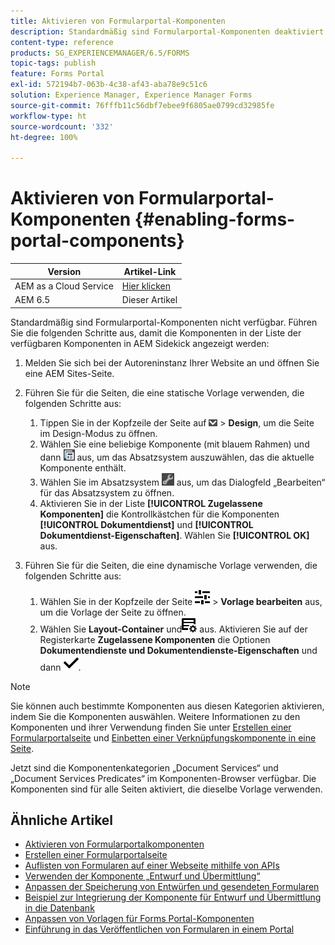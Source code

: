 ```yaml
---
title: Aktivieren von Formularportal-Komponenten
description: Standardmäßig sind Formularportal-Komponenten deaktiviert. Aktivieren Sie die Gruppen „Dokumentendienste“ und „Dokumentendienste-Prädikate“, um Formularportal-Komponenten zu aktivieren.
content-type: reference
products: SG_EXPERIENCEMANAGER/6.5/FORMS
topic-tags: publish
feature: Forms Portal
exl-id: 572194b7-063b-4c38-af43-aba78e9c51c6
solution: Experience Manager, Experience Manager Forms
source-git-commit: 76fffb11c56dbf7ebee9f6805ae0799cd32985fe
workflow-type: ht
source-wordcount: '332'
ht-degree: 100%

---
```


# Aktivieren von Formularportal-Komponenten {#enabling-forms-portal-components}

| Version | Artikel-Link |
| -------- | ---------------------------- |
| AEM as a Cloud Service | [Hier klicken](https://experienceleague.adobe.com/docs/experience-manager-cloud-service/content/forms/adaptive-forms-authoring/authoring-adaptive-forms-foundation-components/configure-forms-portal.html?lang=de) |
| AEM 6.5 | Dieser Artikel |

Standardmäßig sind Formularportal-Komponenten nicht verfügbar. Führen Sie die folgenden Schritte aus, damit die Komponenten in der Liste der verfügbaren Komponenten in AEM Sidekick angezeigt werden:

1. Melden Sie sich bei der Autoreninstanz Ihrer Website an und öffnen Sie eine AEM Sites-Seite.

1. Führen Sie für die Seiten, die eine statische Vorlage verwenden, die folgenden Schritte aus:

   1. Tippen Sie in der Kopfzeile der Seite auf ![canvas-drop-down](assets/canvas-drop-down.png) > **Design**, um die Seite im Design-Modus zu öffnen.
   1. Wählen Sie eine beliebige Komponente (mit blauem Rahmen) und dann ![field-level](assets/field-level.png) aus, um das Absatzsystem auszuwählen, das die aktuelle Komponente enthält.
   1. Wählen Sie im Absatzsystem ![settings_icon](assets/settings_icon.png) aus, um das Dialogfeld „Bearbeiten“ für das Absatzsystem zu öffnen.
   1. Aktivieren Sie in der Liste **[!UICONTROL Zugelassene Komponenten]** die Kontrollkästchen für die Komponenten **[!UICONTROL Dokumentdienst]** und **[!UICONTROL Dokumentdienst-Eigenschaften]**. Wählen Sie **[!UICONTROL OK]** aus.

1. Führen Sie für die Seiten, die eine dynamische Vorlage verwenden, die folgenden Schritte aus:

   1. Wählen Sie in der Kopfzeile der Seite ![Eigenschaften](assets/properties.png) > **Vorlage bearbeiten** aus, um die Vorlage der Seite zu öffnen.
   1. Wählen Sie **Layout-Container** und![FeedManagement](/help/forms/using/assets/feedmanagement.png) aus. Aktivieren Sie auf der Registerkarte **Zugelassene Komponenten** die Optionen **Dokumentendienste und Dokumentendienste-Eigenschaften** und dann ![aem_6_3_forms_save](assets/aem_6_3_forms_save.png).

>[!NOTE]
>
>Sie können auch bestimmte Komponenten aus diesen Kategorien aktivieren, indem Sie die Komponenten auswählen. Weitere Informationen zu den Komponenten und ihrer Verwendung finden Sie unter [Erstellen einer Formularportalseite](/help/forms/using/creating-form-portal-page.md) und [Einbetten einer Verknüpfungskomponente in eine Seite](/help/forms/using/embedding-link-component-page.md).

Jetzt sind die Komponentenkategorien „Document Services“ und „Document Services Predicates“ im Komponenten-Browser verfügbar. Die Komponenten sind für alle Seiten aktiviert, die dieselbe Vorlage verwenden.

## Ähnliche Artikel

* [Aktivieren von Formularportalkomponenten](/help/forms/using/enabling-forms-portal-components.md)
* [Erstellen einer Formularportalseite](/help/forms/using/creating-form-portal-page.md)
* [Auflisten von Formularen auf einer Webseite mithilfe von APIs](/help/forms/using/listing-forms-webpage-using-apis.md)
* [Verwenden der Komponente „Entwurf und Übermittlung“](/help/forms/using/draft-submission-component.md)
* [Anpassen der Speicherung von Entwürfen und gesendeten Formularen](/help/forms/using/draft-submission-component.md)
* [Beispiel zur Integrierung der Komponente für Entwurf und Übermittlung in die Datenbank](/help/forms/using/integrate-draft-submission-database.md)
* [Anpassen von Vorlagen für Forms Portal-Komponenten](/help/forms/using/customizing-templates-forms-portal-components.md)
* [Einführung in das Veröffentlichen von Formularen in einem Portal](/help/forms/using/introduction-publishing-forms.md)
